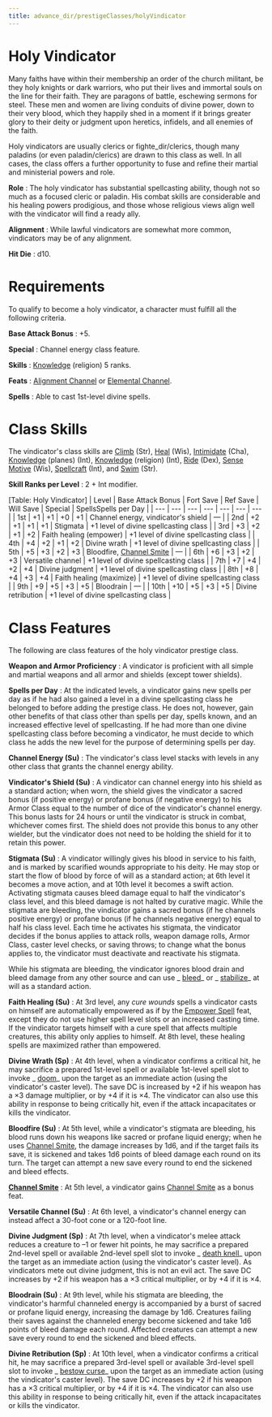 ```yaml
---
title: advance_dir/prestigeClasses/holyVindicator
---
```

# Holy Vindicator

Many faiths have within their membership an order of the church militant, be they holy knights or dark warriors, who put their lives and immortal souls on the line for their faith. They are paragons of battle, eschewing sermons for steel. These men and women are living conduits of divine power, down to their very blood, which they happily shed in a moment if it brings greater glory to their deity or judgment upon heretics, infidels, and all enemies of the faith.

Holy vindicators are usually clerics or fighte_dir/clerics, though many paladins (or even paladin/clerics) are drawn to this class as well. In all cases, the class offers a further opportunity to fuse and refine their martial and ministerial powers and role.

**Role** : The holy vindicator has substantial spellcasting ability, though not so much as a focused cleric or paladin. His combat skills are considerable and his healing powers prodigious, and those whose religious views align well with the vindicator will find a ready ally.

**Alignment** : While lawful vindicators are somewhat more common, vindicators may be of any alignment.

**Hit Die** : d10.

# Requirements

To qualify to become a holy vindicator, a character must fulfill all the following criteria.

**Base Attack Bonus** : +5.

**Special** : Channel energy class feature.

**Skills** : [Knowledge](../../skill_dir/knowledge#_knowledge) (religion) 5 ranks.

**Feats** : [Alignment Channel](../../feats#_alignment-channel) or [Elemental Channel](../../feats#_elemental-channel).

**Spells** : Able to cast 1st-level divine spells.

# Class Skills

The vindicator's class skills are [Climb](../../skill_dir/climb#_climb) (Str), [Heal](../../skill_dir/heal#_heal) (Wis), [Intimidate](../../skill_dir/intimidate#_intimidate) (Cha), [Knowledge](../../skill_dir/knowledge#_knowledge) (planes) (Int), [Knowledge](../../skill_dir/knowledge#_knowledge) (religion) (Int), [Ride](../../skill_dir/ride#_ride) (Dex), [Sense Motive](../../skill_dir/senseMotive#_sense-motive) (Wis), [Spellcraft](../../skill_dir/spellcraft#_spellcraft) (Int), and [Swim](../../skill_dir/swim#_swim) (Str).

**Skill Ranks per Level** : 2 + Int modifier.

[Table: Holy Vindicator]
| Level | Base Attack Bonus | Fort Save | Ref Save | Will Save | Special | SpellsSpells per Day |
| --- | --- | --- | --- | --- | --- | --- |
| 1st | +1 | +1 | +0 | +1 | Channel energy, vindicator's shield | — |
| 2nd | +2 | +1 | +1 | +1 | Stigmata | +1 level of divine spellcasting class |
| 3rd | +3 | +2 | +1 | +2 | Faith healing (empower) | +1 level of divine spellcasting class |
| 4th | +4 | +2 | +1 | +2 | Divine wrath | +1 level of divine spellcasting class |
| 5th | +5 | +3 | +2 | +3 | Bloodfire, [Channel Smite](../../feats#_channel-smite) | — |
| 6th | +6 | +3 | +2 | +3 | Versatile channel | +1 level of divine spellcasting class |
| 7th | +7 | +4 | +2 | +4 | Divine judgment | +1 level of divine spellcasting class |
| 8th | +8 | +4 | +3 | +4 | Faith healing (maximize) | +1 level of divine spellcasting class |
| 9th | +9 | +5 | +3 | +5 | Bloodrain | — |
| 10th | +10 | +5 | +3 | +5 | Divine retribution | +1 level of divine spellcasting class |

# Class Features

The following are class features of the holy vindicator prestige class.

**Weapon and Armor Proficiency** : A vindicator is proficient with all simple and martial weapons and all armor and shields (except tower shields).

**Spells per Day** : At the indicated levels, a vindicator gains new spells per day as if he had also gained a level in a divine spellcasting class he belonged to before adding the prestige class. He does not, however, gain other benefits of that class other than spells per day, spells known, and an increased effective level of spellcasting. If he had more than one divine spellcasting class before becoming a vindicator, he must decide to which class he adds the new level for the purpose of determining spells per day.

**Channel Energy (Su)** : The vindicator's class level stacks with levels in any other class that grants the channel energy ability.

**Vindicator's Shield (Su)** : A vindicator can channel energy into his shield as a standard action; when worn, the shield gives the vindicator a sacred bonus (if positive energy) or profane bonus (if negative energy) to his Armor Class equal to the number of dice of the vindicator's channel energy. This bonus lasts for 24 hours or until the vindicator is struck in combat, whichever comes first. The shield does not provide this bonus to any other wielder, but the vindicator does not need to be holding the shield for it to retain this power.

**Stigmata (Su)** : A vindicator willingly gives his blood in service to his faith, and is marked by scarified wounds appropriate to his deity. He may stop or start the flow of blood by force of will as a standard action; at 6th level it becomes a move action, and at 10th level it becomes a swift action. Activating stigmata causes bleed damage equal to half the vindicator's class level, and this bleed damage is not halted by curative magic. While the stigmata are bleeding, the vindicator gains a sacred bonus (if he channels positive energy) or profane bonus (if he channels negative energy) equal to half his class level. Each time he activates his stigmata, the vindicator decides if the bonus applies to attack rolls, weapon damage rolls, Armor Class, caster level checks, or saving throws; to change what the bonus applies to, the vindicator must deactivate and reactivate his stigmata.

While his stigmata are bleeding, the vindicator ignores blood drain and bleed damage from any other source and can use _ [bleed](../../spell_dir/bleed#_bleed)_ or _ [stabilize](../../spell_dir/stabilize#_stabilize)_ at will as a standard action.

**Faith Healing (Su)** : At 3rd level, any _cure wounds_ spells a vindicator casts on himself are automatically empowered as if by the [Empower Spell](../../feats#_empower-spell) feat, except they do not use higher spell level slots or an increased casting time. If the vindicator targets himself with a cure spell that affects multiple creatures, this ability only applies to himself. At 8th level, these healing spells are maximized rather than empowered.

**Divine Wrath (Sp)** : At 4th level, when a vindicator confirms a critical hit, he may sacrifice a prepared 1st-level spell or available 1st-level spell slot to invoke _ [doom](../../spell_dir/doom#_doom)_ upon the target as an immediate action (using the vindicator's caster level). The save DC is increased by +2 if his weapon has a ×3 damage multiplier, or by +4 if it is ×4. The vindicator can also use this ability in response to being critically hit, even if the attack incapacitates or kills the vindicator.

**Bloodfire (Su)** : At 5th level, while a vindicator's stigmata are bleeding, his blood runs down his weapons like sacred or profane liquid energy; when he uses [Channel Smite](../../feats#_channel-smite), the damage increases by 1d6, and if the target fails its save, it is sickened and takes 1d6 points of bleed damage each round on its turn. The target can attempt a new save every round to end the sickened and bleed effects.

**[Channel Smite](../../feats#_channel-smite)** : At 5th level, a vindicator gains [Channel Smite](../../feats#_channel-smite) as a bonus feat.

**Versatile Channel (Su)** : At 6th level, a vindicator's channel energy can instead affect a 30-foot cone or a 120-foot line.

**Divine Judgment (Sp)** : At 7th level, when a vindicator's melee attack reduces a creature to –1 or fewer hit points, he may sacrifice a prepared 2nd-level spell or available 2nd-level spell slot to invoke _ [death knell](../../spell_dir/deathKnell#_death-knell)_ upon the target as an immediate action (using the vindicator's caster level). As vindicators mete out divine judgment, this is not an evil act. The save DC increases by +2 if his weapon has a ×3 critical multiplier, or by +4 if it is ×4.

**Bloodrain (Su)** : At 9th level, while his stigmata are bleeding, the vindicator's harmful channeled energy is accompanied by a burst of sacred or profane liquid energy, increasing the damage by 1d6. Creatures failing their saves against the channeled energy become sickened and take 1d6 points of bleed damage each round. Affected creatures can attempt a new save every round to end the sickened and bleed effects.

**Divine Retribution (Sp)** : At 10th level, when a vindicator confirms a critical hit, he may sacrifice a prepared 3rd-level spell or available 3rd-level spell slot to invoke _ [bestow curse](../../spell_dir/bestowCurse#_bestow-curse)_ upon the target as an immediate action (using the vindicator's caster level). The save DC increases by +2 if his weapon has a ×3 critical multiplier, or by +4 if it is ×4. The vindicator can also use this ability in response to being critically hit, even if the attack incapacitates or kills the vindicator.

